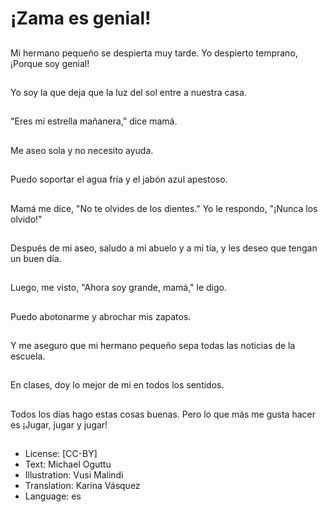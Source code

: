 # ¡Zama es genial!

##
Mi hermano pequeño se despierta muy tarde. Yo despierto temprano, ¡Porque soy genial!

##
Yo soy la que deja que la luz del sol entre a nuestra casa.

##
"Eres mi estrella mañanera," dice mamá.

##
Me aseo sola y no necesito ayuda.

##
Puedo soportar el agua fría y el jabón azul apestoso.

##
Mamá me dice, "No te olvides de los dientes." Yo le respondo, "¡Nunca los olvido!"

##
Después de mi aseo, saludo a mi abuelo y a mi tía, y les deseo que tengan un buen día.

##
Luego, me visto, "Ahora soy grande, mamá," le digo.

##
Puedo abotonarme y abrochar mis zapatos.

##
Y me aseguro que mi hermano pequeño sepa todas las noticias de la escuela.

##
En clases, doy lo mejor de mí en todos los sentidos.

##
Todos los días hago estas cosas buenas. Pero lo que más me gusta hacer es ¡Jugar, jugar y jugar!

##
* License: [CC-BY]
* Text: Michael Oguttu
* Illustration: Vusi Malindi
* Translation: Karina Vásquez
* Language: es
